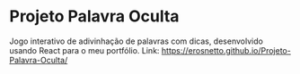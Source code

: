 # Projeto Palavra Oculta
 Jogo interativo de adivinhação de palavras com dicas, desenvolvido usando React para o meu portfólio.
 Link: https://erosnetto.github.io/Projeto-Palavra-Oculta/
